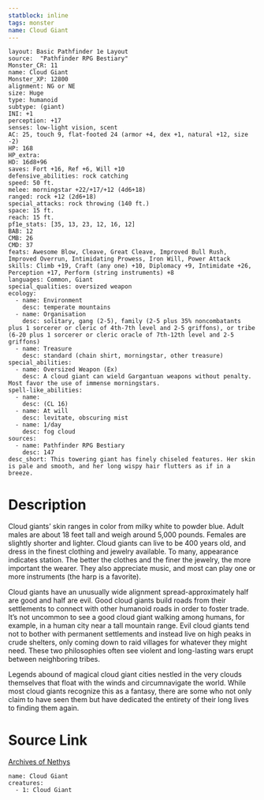 ```yaml
---
statblock: inline
tags: monster
name: Cloud Giant
---
```

```statblock
layout: Basic Pathfinder 1e Layout
source:  "Pathfinder RPG Bestiary"
Monster_CR: 11
name: Cloud Giant
Monster_XP: 12800
alignment: NG or NE
size: Huge
type: humanoid
subtype: (giant)
INI: +1
perception: +17
senses: low-light vision, scent
AC: 25, touch 9, flat-footed 24 (armor +4, dex +1, natural +12, size -2)
HP: 168
HP_extra: 
HD: 16d8+96
saves: Fort +16, Ref +6, Will +10
defensive_abilities: rock catching
speed: 50 ft.
melee: morningstar +22/+17/+12 (4d6+18)
ranged: rock +12 (2d6+18)
special_attacks: rock throwing (140 ft.)
space: 15 ft.
reach: 15 ft.
pf1e_stats: [35, 13, 23, 12, 16, 12]
BAB: 12
CMB: 26
CMD: 37
feats: Awesome Blow, Cleave, Great Cleave, Improved Bull Rush, Improved Overrun, Intimidating Prowess, Iron Will, Power Attack
skills: Climb +19, Craft (any one) +10, Diplomacy +9, Intimidate +26, Perception +17, Perform (string instruments) +8
languages: Common, Giant
special_qualities: oversized weapon
ecology:
  - name: Environment
    desc: temperate mountains
  - name: Organisation
    desc: solitary, gang (2-5), family (2-5 plus 35% noncombatants plus 1 sorcerer or cleric of 4th-7th level and 2-5 griffons), or tribe (6-20 plus 1 sorcerer or cleric oracle of 7th-12th level and 2-5 griffons)
  - name: Treasure
    desc: standard (chain shirt, morningstar, other treasure)
special_abilities:
  - name: Oversized Weapon (Ex)
    desc: A cloud giant can wield Gargantuan weapons without penalty. Most favor the use of immense morningstars.
spell-like_abilities:
  - name:
    desc: (CL 16)
  - name: At will
    desc: levitate, obscuring mist
  - name: 1/day
    desc: fog cloud
sources:
  - name: Pathfinder RPG Bestiary
    desc: 147
desc_short: This towering giant has finely chiseled features. Her skin is pale and smooth, and her long wispy hair flutters as if in a breeze.
```
# Description
Cloud giants’ skin ranges in color from milky white to powder blue. Adult males are about 18 feet tall and weigh around 5,000 pounds. Females are slightly shorter and lighter. Cloud giants can live to be 400 years old, and dress in the finest clothing and jewelry available. To many, appearance indicates station. The better the clothes and the finer the jewelry, the more important the wearer. They also appreciate music, and most can play one or more instruments (the harp is a favorite).

Cloud giants have an unusually wide alignment spread-approximately half are good and half are evil. Good cloud giants build roads from their settlements to connect with other humanoid roads in order to foster trade. It’s not uncommon to see a good cloud giant walking among humans, for example, in a human city near a tall mountain range. Evil cloud giants tend not to bother with permanent settlements and instead live on high peaks in crude shelters, only coming down to raid villages for whatever they might need. These two philosophies often see violent and long-lasting wars erupt between neighboring tribes.

Legends abound of magical cloud giant cities nestled in the very clouds themselves that float with the winds and circumnavigate the world. While most cloud giants recognize this as a fantasy, there are some who not only claim to have seen them but have dedicated the entirety of their long lives to finding them again.
# Source Link
[Archives of Nethys](https://aonprd.com/MonsterDisplay.aspx?ItemName=Cloud%20Giant)
```encounter-table
name: Cloud Giant
creatures:
  - 1: Cloud Giant
```
